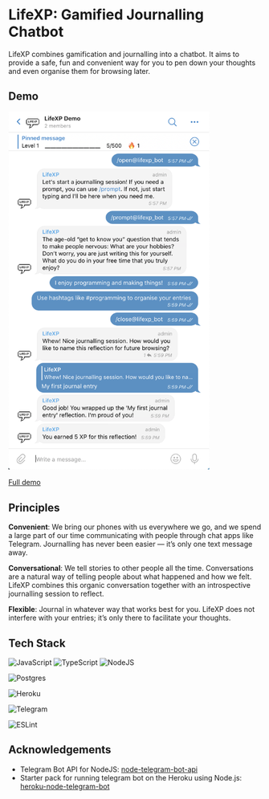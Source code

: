 # LifeXP: Gamified Journalling Chatbot

LifeXP combines gamification and journalling into a chatbot. It aims to provide a safe, fun and convenient way for you to pen down your thoughts and even organise them for browsing later.

## Demo

<img alt="demo" src="assets/readme%20demo.png" width="400px"/>

[Full demo](demo.md)

## Principles

**Convenient**: We bring our phones with us everywhere we go, and we spend a large part of our time communicating with people through chat apps like Telegram. Journalling has never been easier — it’s only one text message away.

**Conversational**: We tell stories to other people all the time. Conversations are a natural way of telling people about what happened and how we felt. LifeXP combines this organic conversation together with an introspective journalling session to reflect.

**Flexible**: Journal in whatever way that works best for you. LifeXP does not interfere with your entries; it’s only there to facilitate your thoughts.

## Tech Stack

![JavaScript](https://img.shields.io/badge/javascript-%23323330.svg?style=for-the-badge&logo=javascript&logoColor=%23F7DF1E) ![TypeScript](https://img.shields.io/badge/typescript-%23007ACC.svg?style=for-the-badge&logo=typescript&logoColor=white) ![NodeJS](https://img.shields.io/badge/node.js-%2343853D.svg?style=for-the-badge&logo=node-dot-js&logoColor=white)

![Postgres](https://img.shields.io/badge/postgres-%23316192.svg?style=for-the-badge&logo=postgresql&logoColor=white)

![Heroku](https://img.shields.io/badge/heroku-%23430098.svg?style=for-the-badge&logo=heroku&logoColor=white)

![Telegram](https://img.shields.io/badge/Telegram-2CA5E0?style=for-the-badge&logo=telegram&logoColor=white )

![ESLint](https://img.shields.io/badge/ESLint-4B3263?style=for-the-badge&logo=eslint&logoColor=white )

## Acknowledgements

- Telegram Bot API for NodeJS: [node-telegram-bot-api](https://github.com/yagop/node-telegram-bot-api)
- Starter pack for running telegram bot on the Heroku using Node.js: [heroku-node-telegram-bot](https://github.com/odditive/heroku-node-telegram-bot)
